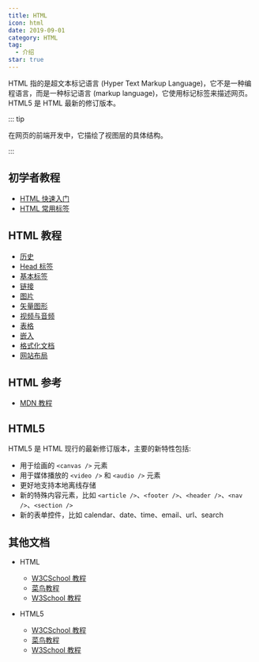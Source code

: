 ```yaml
---
title: HTML
icon: html
date: 2019-09-01
category: HTML
tag:
  - 介绍
star: true
---
```


HTML 指的是超文本标记语言 (Hyper Text Markup Language)，它不是一种编程语言，而是一种标记语言 (markup language)，它使用标记标签来描述网页。HTML5 是 HTML 最新的修订版本。

<!-- more -->

::: tip

在网页的前端开发中，它描绘了视图层的具体结构。

:::

## 初学者教程

- [HTML 快速入门](guide/README.md)
- [HTML 常用标签](guide/tag.md)

## HTML 教程

- [历史](intro/history.md)
- [Head 标签](intro/head.md)
- [基本标签](intro/basic.md)
- [链接](intro/link.md)
- [图片](intro/image.md)
- [矢量图形](intro/svg.md)
- [视频与音频](intro/media.md)
- [表格](intro/table.md)
- [嵌入](intro/embed.md)
- [格式化文档](intro/format.md)
- [网站布局](intro/layout.md)

## HTML 参考

- [MDN 教程](https://developer.mozilla.org/zh-CN/docs/learn/HTML)

## HTML5

HTML5 是 HTML 现行的最新修订版本，主要的新特性包括:

- 用于绘画的 `<canvas />` 元素
- 用于媒体播放的 `<video />` 和 `<audio />` 元素
- 更好地支持本地离线存储
- 新的特殊内容元素，比如 `<article />`、`<footer />`、`<header />`、`<nav />`、`<section />`
- 新的表单控件，比如 calendar、date、time、email、url、search

## 其他文档 <Badge text="不建议" type="warn" />

- HTML

  - [W3CSchool 教程](https://www.w3cschool.cn/html/)
  - [菜鸟教程](https://www.runoob.com/html/html-tutorial.html)
  - [W3School 教程](http://www.w3school.com.cn/html/index.asp)

- HTML5

  - [W3CSchool 教程](https://www.w3cschool.cn/html5/)
  - [菜鸟教程](https://www.runoob.com/html/html5-intro.html)
  - [W3School 教程](http://www.w3school.com.cn/html5/index.asp)
